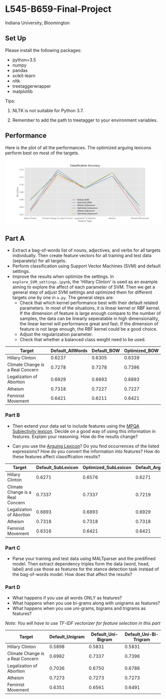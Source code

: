 <!--

 * @Date: 2021-11-09 11:26:11
 * @LastEditors: yuhhong
 * @LastEditTime: 2021-12-02 13:56:12
-->
# L545-B659-Final-Project

Indiana University, Bloomington



## Set Up

Please install the following packages: 

- python=3.5
- numpy
- pandas
- scikit-learn
- nltk
- treetaggerwrapper
- matplotlib

Tips: 

1. NLTK is not suitable for Python 3.7.

2. Remember to add the path to treetagger to your environment variables. 



## Performance

Here is the plot of all the performances. The optimized arguing lexicons perform best on most of the targets. 

![results](./img/results.png)



## Part A

- Extract a bag-of-words list of nouns, adjectives, and verbs for all targets individually. Then create feature vectors for all training and test data (separately) for all targets.
- Perform classification using Support Vector Machines (SVM) and default settings. 
- Improve the results when optimize the settings. In `explore_SVM_settings.ipynb`, the 'Hillary Clinton' is used as an example aiming to explore the affect of each parameter of SVM. Then we get a general step of adjust SVM settings and optimized them for different targets one by one in `a.py`. The general steps are: 
	- Check that which kernel performance best with their default related parameters. 
    In most of the situations, it is linear kernel or RBF kernel. If the dimension of feature is large enough compare to the number of samples, the data can be linearly seperatable in high dimensionality, the linear kernel will performance great and fast. If the dimension of feature is not large enough, the RBF kernel could be a good choice. 
	- Adjust the regularization parameter.
	- Check that whether a balanced class weight need to be used. 

| Target                           | Default_AllWords | Default_BOW | Optimized_BOW |
| -------------------------------- | ---------------- | ----------- | ------------- |
| Hillary Clinton                  | 0.6237           | 0.6305      | 0.6339        |
| Climate Change is a Real Concern | 0.7278           | 0.7278      | 0.7396        |
| Legalization of Abortion         | 0.6929           | 0.6893      | 0.6893        |
| Atheism                          | 0.7318           | 0.7227      | 0.7227        |
| Feminist Movement                | 0.6421           | 0.6211      | 0.6421        |



### Part B

- Then extend your data set to include features using the [MPQA Subjectivity lexicon](http://mpqa.cs.pitt.edu/lexicons/subj_lexicon/). Decide on a good way of using this information in features. Explain your reasoning. How do the results change? 

- Can you use the [Arguing Lexicon](http://mpqa.cs.pitt.edu/lexicons/arg_lexicon/)? Do you find occurrences of the listed expressions? How do you convert the information into features? How do these features affect classiffcation results?

| Target                           | Default_SubLexicon | Optimized_SubLexicon | Default_ArgLexicon | Optimized_ArgLexicon |
| -------------------------------- | ------------------ | -------------------- | ------------------ | -------------------- |
| Hillary Clinton                  | 0.6271             | 0.6576               | 0.6271             | 0.6610               |
| Climate Change is a Real Concern | 0.7337             | 0.7337               | 0.7219             | 0.7278               |
| Legalization of Abortion         | 0.6893             | 0.6893               | 0.6929             | 0.6929               |
| Atheism                          | 0.7318             | 0.7318               | 0.7318             | 0.7318               |
| Feminist Movement                | 0.6316             | 0.6421               | 0.6421             | 0.6421               |



### Part C

- Parse your training and test data using MALTparser and the predifined model. Then extract dependency triples form the data (word, head, label) and use those as features for the stance detection task instead of the bag-of-words model. How does that affect the results? 



### Part D

- What happens if you use all words ONLY as features?
- What happens when you use bi-grams along with unigrams as features?
- What happens when you use uni-grams, bigrams and trigrams as features?

*Note: You will have to use TF-IDF vectorizer for feature selection in this part*

| Target                           | Default_Unigram | Default_Uni-Bigram | Default_Uni-Bi-Trigram |
| -------------------------------- | --------------- | ------------------ | ---------------------- |
| Hillary Clinton                  | 0.5898          | 0.5831             | 0.5831                 |
| Climate Change is a Real Concern | 0.6982          | 0.7337             | 0.7396                 |
| Legalization of Abortion         | 0.7036          | 0.6750             | 0.6786                 |
| Atheism                          | 0.7273          | 0.7273             | 0.7273                 |
| Feminist Movement                | 0.6351          | 0.6561             | 0.6491                 |

